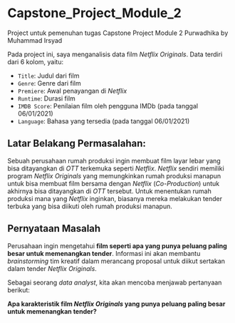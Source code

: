 # Capstone_Project_Module_2

Project untuk pemenuhan tugas Capstone Project Module 2 Purwadhika by Muhammad Irsyad

Pada project ini, saya menganalisis data film *Netflix Originals*. Data terdiri dari 6 kolom, yaitu:

* `Title`: Judul dari film
* `Genre`: Genre dari film
* `Premiere`: Awal penayangan di *Netflix*
* `Runtime`: Durasi film 
* `IMDB Score`: Penilaian film oleh pengguna IMDb (pada tanggal 06/01/2021)
* `Language`: Bahasa yang tersedia (pada tanggal 06/01/2021)

## Latar Belakang Permasalahan:

Sebuah perusahaan rumah produksi ingin membuat film layar lebar yang bisa ditayangkan di *OTT* terkemuka seperti *Netflix*. *Netflix* sendiri memiliki program *Netflix Originals* yang memungkinkan rumah produksi manapun untuk bisa membuat film bersama dengan *Netflix* (*Co-Production*) untuk akhirnya bisa ditayangkan di *OTT* tersebut. Untuk menentukan rumah produksi mana yang *Netflix* inginkan, biasanya mereka melakukan tender terbuka yang bisa diikuti oleh rumah produksi manapun.

## Pernyataan Masalah

Perusahaan ingin mengetahui **film seperti apa yang punya peluang paling besar untuk memenangkan tender**. Informasi ini akan membantu *brainstorming* tim kreatif dalam merancang proposal untuk diikut sertakan dalam tender *Netflix Originals*.

Sebagai seorang *data analyst*, kita akan mencoba menjawab pertanyaan berikut:

**Apa karakteristik film *Netflix Originals* yang punya peluang paling besar untuk memenangkan tender?**

